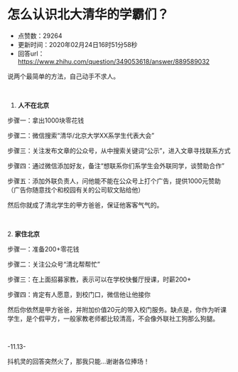 # 怎么认识北大清华的学霸们？
- 点赞数：29264
- 更新时间：2020年02月24日16时51分58秒
- 回答url：https://www.zhihu.com/question/349053618/answer/889589032
<body>
 <p data-pid="nFjPRokk">说两个最简单的方法，自己动手不求人。</p>
 <p class="ztext-empty-paragraph"><br></p>
 <ol>
  <li data-pid="cVj0L97_"><b>人不在北京</b></li>
 </ol>
 <p data-pid="woLRe_8y">步骤一：拿出1000块零花钱</p>
 <p data-pid="Q55x8qV5">步骤二：微信搜索“清华/北京大学XX系学生代表大会”</p>
 <p data-pid="avPVcAGG">步骤三：关注发布文章的公众号，从中搜索关键词“公示”，进入文章寻找联系方式</p>
 <p data-pid="uBoOVhLt">步骤四：通过微信添加好友，备注“想联系你们系学生会外联同学，谈赞助合作”</p>
 <p data-pid="PJBEmiuq">步骤五：添加外联负责人，问他能不能在公众号上打个广告，提供1000元赞助（广告你随意找个和校园有关的公司软文贴给他）</p>
 <p data-pid="xdpbDNmc">然后你就成了清北学生的甲方爸爸，保证他客客气气的。</p>
 <p class="ztext-empty-paragraph"><br></p>
 <p data-pid="yiIejgSW">2. <b>家住北京</b></p>
 <p data-pid="Mu0br8WY">步骤一：准备200+零花钱</p>
 <p data-pid="9kuLpn7p">步骤二：关注公众号“清北帮帮忙”</p>
 <p data-pid="SVKtpogz">步骤三：在上面招募家教，表示可以在学校快餐厅授课，时薪200+</p>
 <p data-pid="EwzwsRzG">步骤四：肯定有人愿意，到校门口，微信他让他接你</p>
 <p data-pid="ed6Dw9Xj">然后你依然是甲方爸爸，并附加价值20元的带入校门服务。缺点是，你作为听课学生，是个假甲方，一般家教老师都比较清高，不会像外联社工狗那么狗腿。</p>
 <p class="ztext-empty-paragraph"><br></p>
 <p data-pid="XxCwUtaK">-11.13-</p>
 <p data-pid="iXDIDeFS">抖机灵的回答突然火了，那我只能…谢谢各位捧场！</p>
</body>
